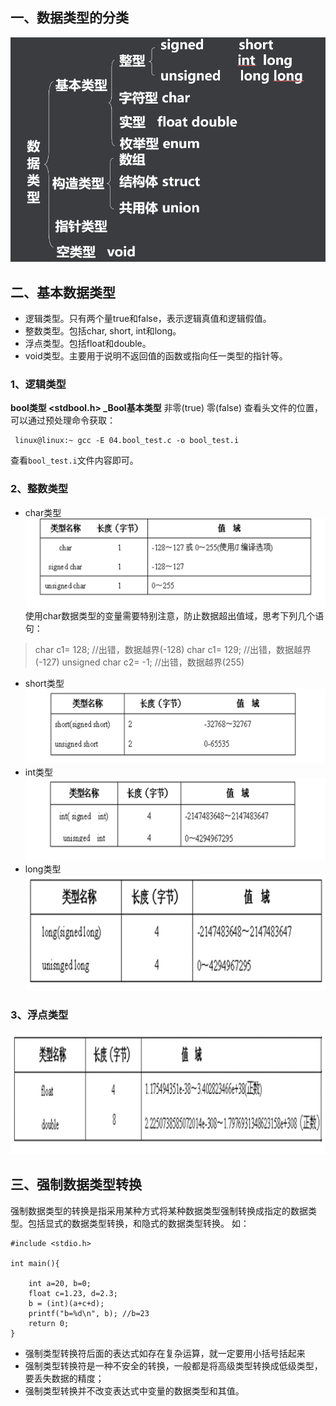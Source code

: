 ## 一、数据类型的分类
![数据类型](../images/01.png)

## 二、基本数据类型
- 逻辑类型。只有两个量true和false，表示逻辑真值和逻辑假值。
- 整数类型。包括char, short, int和long。
- 浮点类型。包括float和double。
- void类型。主要用于说明不返回值的函数或指向任一类型的指针等。

### 1、逻辑类型
**bool类型   <stdbool.h> _Bool基本类型**
非零(true)
零(false)
查看头文件的位置，可以通过预处理命令获取：
```shell
 linux@linux:~ gcc -E 04.bool_test.c -o bool_test.i
```
查看`bool_test.i`文件内容即可。

### 2、整数类型
- char类型
![char类型](../images/02.png)
使用char数据类型的变量需要特别注意，防止数据超出值域，思考下列几个语句：
> char   c1= 128;       //出错，数据越界(-128)
char   c1= 129;       //出错，数据越界(-127)
unsigned char  c2= -1;  //出错，数据越界(255)
> 
- short类型
![short类型](../images/03.png)
- int类型
![int类型](../images/04.png)
- long类型
![long类型](../images/05.png)
### 3、浮点类型
![浮点类型](../images/06.png)
## 三、强制数据类型转换
强制数据类型的转换是指采用某种方式将某种数据类型强制转换成指定的数据类型。包括显式的数据类型转换，和隐式的数据类型转换。
如：
```shell
#include <stdio.h>

int main(){

    int a=20, b=0;
    float c=1.23, d=2.3;
    b = (int)(a+c+d);
    printf("b=%d\n", b); //b=23
    return 0;
}
```
- 强制类型转换符后面的表达式如存在复杂运算，就一定要用小括号括起来
- 强制类型转换符是一种不安全的转换，一般都是将高级类型转换成低级类型，要丢失数据的精度；
- 强制类型转换并不改变表达式中变量的数据类型和其值。
